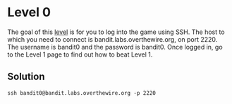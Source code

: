 # Level 0

The goal of this [level](https://overthewire.org/wargames/bandit/bandit0.html) is for you to log into the game using SSH. The host to which you need to connect is bandit.labs.overthewire.org, on port 2220. The username is bandit0 and the password is bandit0. Once logged in, go to the Level 1 page to find out how to beat Level 1.

## Solution

```
ssh bandit0@bandit.labs.overthewire.org -p 2220

```